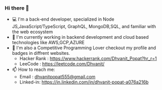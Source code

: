 ### Hi there 👋

- 💻 I'm a back-end developer, specialized in Node JS,JavaScript/TypeScript, GraphQL, MongoDB,SQL, and familiar with the web ecosystem
- 🌱 I'm currently working in backend development and cloud based technologies like AWS,GCP,AZURE
- 🥷 I'm also a Competitive Programming Lover checkout my profile and badges in diffrent websites. 
  * Hacker Rank : https://www.hackerrank.com/Dhvanit_Popat?hr_r=1 
  * LeeCode : https://leetcode.com/Dhvanit/
- 📫 How to reach me: 
     * Email : dhvanitpopat555@gmail.com 
     * Linked-in: https://in.linkedin.com/in/dhvanit-popat-a076a216b

